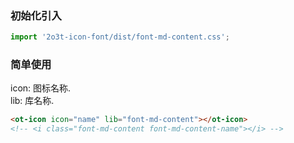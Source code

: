 
### 初始化引入

```js
import '2o3t-icon-font/dist/font-md-content.css';
```

### 简单使用

<ot-notice color="info">
icon: 图标名称.
<br>
lib: 库名称.
</ot-notice>

```html
<ot-icon icon="name" lib="font-md-content"></ot-icon>
<!-- <i class="font-md-content font-md-content-name"></i> -->
```
